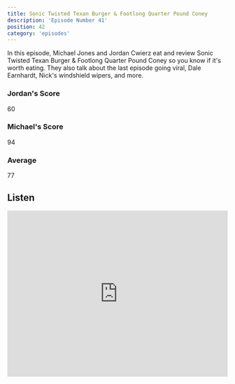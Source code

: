 ```yaml
---
title: Sonic Twisted Texan Burger & Footlong Quarter Pound Coney
description: 'Episode Number 41'
position: 42
category: 'episodes'
---
```


In this episode, Michael Jones and Jordan Cwierz eat and review Sonic Twisted Texan Burger & Footlong Quarter Pound Coney so you know if it's worth eating. They also talk about the last episode going viral, Dale Earnhardt, Nick's windshield wipers, and more.

### Jordan's Score

60

### Michael's Score

94

### Average

77

## Listen

<iframe src="https://open.spotify.com/embed-podcast/episode/2GSM83sVvu6qCwi3YluwfG" loading="lazy" style="border: 0; width: 100%; height: 380px;" allow="encrypted-media"></iframe>
